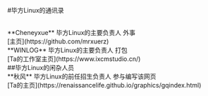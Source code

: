 #毕方Linux的通讯录

<br>
**Cheneyxue** 毕方Linux的主要负责人 外事 
<br>
[主页](https://github.com/mrxuerz)
<br>
**WINLOG**    毕方Linux的主要负责人 打包 
<br>
[Ta的工作室主页](https://www.ixcmstudio.cn/)
<br>
##毕方Linux的闲杂人员
<br>
**秋风** 毕方Linux的前任招生负责人 参与编写该网页 
<br>
[Ta的主页](https://renaissancelife.github.io/graphics/gqindex.html)
